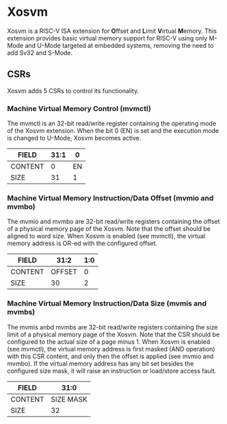 # Xosvm

Xosvm is a RISC-V ISA extension for **O**ffset and **L**imit **V**irtual **M**emory.
This extension provides basic virtual memory support for RISC-V using only M-Mode and U-Mode targeted at embedded systems, removing the need to add Sv32 and S-Mode.

## CSRs

Xosvm adds 5 CSRs to control its functionality.

### Machine Virtual Memory Control (mvmctl)

The mvmctl is an 32-bit read/write register containing the operating mode of the Xosvm extension.
When the bit 0 (EN) is set and the execution mode is changed to U-Mode, Xosvm becomes active.

|  FIELD  | 31:1 |  0 |
| ------- | ---- | -- |
| CONTENT |   0  | EN |
|   SIZE  |  31  |  1 |

### Machine Virtual Memory Instruction/Data Offset (mvmio and mvmbo)

The mvmio and mvmbo are 32-bit read/write registers containing the offset of a physical memory page of the Xosvm.
Note that the offset should be aligned to word size.
When Xosvm is enabled (see mvmctl), the virtual memory address is OR-ed with the configured offset.

|  FIELD  |  31:2  | 1:0 |
| ------- | ------ | --- |
| CONTENT | OFFSET |  0  |
|   SIZE  |   30   |  2  |

### Machine Virtual Memory Instruction/Data Size (mvmis and mvmbs)

The mvmis anbd mvmbs are 32-bit read/write registers containing the size limit of a physical memory page of the Xosvm.
Note that the CSR should be configured to the actual size of a page minus 1.
When Xosvm is enabled (see mvmctl), the virtual memory address is first masked (AND operation) with this CSR content, and only then the offset is applied (see mvmio and mvmbo).
If the virtual memory address has any bit set besides the configured size mask, it will raise an instruction or load/store access fault.

|  FIELD  |    31:0   |
| ------- | --------- |
| CONTENT | SIZE MASK |
|   SIZE  |     32    |
